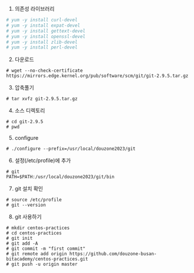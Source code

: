 1. 의존성 라이브러리
```sh
# yum -y install curl-devel
# yum -y install expat-devel
# yum -y install gettext-devel
# yum -y install openssl-devel
# yum -y install zlib-devel
# yum -y install perl-devel
```

2. 다운로드
```
# wget --no-check-certificate https://mirrors.edge.kernel.org/pub/software/scm/git/git-2.9.5.tar.gz
```
3. 압축풀기
```
# tar xvfz git-2.9.5.tar.gz
```

4. 소스 디렉토리
```
# cd git-2.9.5
# pwd
```

5. configure
```
# ./configure --prefix=/usr/local/douzone2023/git
```

6. 설정(/etc/profile)에 추가
```
# git
PATH=$PATH:/usr/local/douzone2023/git/bin
```

7. git 설치 확인
```
# source /etc/profile
# git --version
```

8. git 사용하기
```
# mkdir centos-practices
# cd centos-practices
# git init
# git add -A
# git commit -m "first commit"
# git remote add origin https://github.com/douzone-busan-bitacademy/centos-practices.git
# git push -u origin master
```
